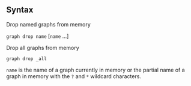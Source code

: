 ## Syntax

Drop named graphs from memory

`graph drop name` \[`name` ...\]

Drop all graphs from memory

`graph drop _all`

`name` is the name of a graph currently in memory or the partial name of
a graph in memory with the `?` and `*` wildcard characters.
